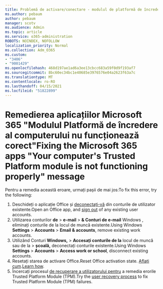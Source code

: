 ```yaml
---
title: Problemă de activare/conectare - modulul de platformă de încredere este defecțiune
ms.author: pebaum
author: pebaum
manager: scotv
ms.audience: Admin
ms.topic: article
ms.service: o365-administration
ROBOTS: NOINDEX, NOFOLLOW
localization_priority: Normal
ms.collection: Adm_O365
ms.custom:
- "3406"
- "9001429"
ms.openlocfilehash: 468d197ae1ad6a3ee13cbcc683a59f0d9f193af7
ms.sourcegitcommit: 8bc60ec34bc1e40685e3976576e04a2623f63a7c
ms.translationtype: MT
ms.contentlocale: ro-RO
ms.lasthandoff: 04/15/2021
ms.locfileid: "51822899"
---
```

# <a name="fixing-the-microsoft-365-apps-your-computers-trusted-platform-module-is-not-functioning-properly-message"></a><span data-ttu-id="90d34-102">Remedierea aplicațiilor Microsoft 365 "Modulul Platformă de încredere al computerului nu funcționează corect"</span><span class="sxs-lookup"><span data-stu-id="90d34-102">Fixing the Microsoft 365 apps "Your computer's Trusted Platform module is not functioning properly" message</span></span>

<span data-ttu-id="90d34-103">Pentru a remedia această eroare, urmați pașii de mai jos:</span><span class="sxs-lookup"><span data-stu-id="90d34-103">To fix this error, try the following:</span></span>

1. <span data-ttu-id="90d34-104">Deschideți o aplicație Office și [deconectați-vă](https://support.office.com/article/5a20dc11-47e9-4b6f-945d-478cb6d92071) din conturile de utilizator existente.</span><span class="sxs-lookup"><span data-stu-id="90d34-104">Open an Office app, and [sign out](https://support.office.com/article/5a20dc11-47e9-4b6f-945d-478cb6d92071) of any existing user accounts.</span></span>   
2. <span data-ttu-id="90d34-105">Utilizarea conturilor **de**  >  **e-mail**  >  **& Conturi de e-mail** Windows , eliminați conturile de la locul de muncă existente.</span><span class="sxs-lookup"><span data-stu-id="90d34-105">Using Windows **Settings** > **Accounts** > **Email & accounts**, remove existing work accounts.</span></span> 
3. <span data-ttu-id="90d34-106">Utilizând Conturi **Windows,**  >  **Accesați conturile de la** locul de muncă sau de la  >  **școală,** deconectați conturile existente.</span><span class="sxs-lookup"><span data-stu-id="90d34-106">Using Windows **Settings** > **Accounts** > **Access work or school**, disconnect existing accounts.</span></span> 
4. <span data-ttu-id="90d34-107">Resetați starea de activare Office.</span><span class="sxs-lookup"><span data-stu-id="90d34-107">Reset Office activation state.</span></span> <span data-ttu-id="90d34-108">[Aflați cum](https://docs.microsoft.com/office365/troubleshoot/activation/reset-office-365-proplus-activation-state
).</span><span class="sxs-lookup"><span data-stu-id="90d34-108">[Learn how](https://docs.microsoft.com/office365/troubleshoot/activation/reset-office-365-proplus-activation-state
).</span></span>
5. <span data-ttu-id="90d34-109">Încercați procesul [de recuperare a utilizatorului pentru](https://docs.microsoft.com/office365/troubleshoot/administration/connection-issue-when-sign-in-office-2016#symptom-2) a remedia erorile Trusted Platform Module (TPM).</span><span class="sxs-lookup"><span data-stu-id="90d34-109">Try the [user recovery process](https://docs.microsoft.com/office365/troubleshoot/administration/connection-issue-when-sign-in-office-2016#symptom-2) to fix Trusted Platform Module (TPM) failures.</span></span>